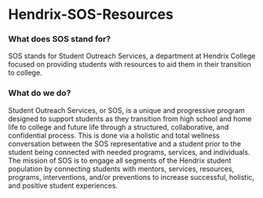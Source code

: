 # Hendrix-SOS-Resources

### What does SOS stand for?
SOS stands for Student Outreach Services, a department at Hendrix College focused on providing students with resources to aid them in their transition to college.

### What do we do?
Student Outreach Services, or SOS, is a unique and progressive program designed to support students as they transition from high school and home life to college and future life through a structured, collaborative, and confidential process. This is done via a holistic and total wellness conversation between the SOS representative and a student prior to the student being connected with needed programs, services, and individuals. The mission of SOS is to engage all segments of the Hendrix student population by connecting students with mentors, services, resources, programs, interventions, and/or preventions to increase successful, holistic, and positive student experiences.